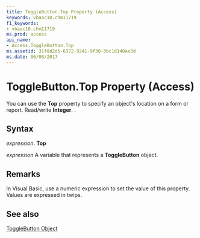 ```yaml
---
title: ToggleButton.Top Property (Access)
keywords: vbaac10.chm11719
f1_keywords:
- vbaac10.chm11719
ms.prod: access
api_name:
- Access.ToggleButton.Top
ms.assetid: 31f8d2d5-6372-9241-9f30-3bc1d140ae3d
ms.date: 06/08/2017
---
```



# ToggleButton.Top Property (Access)

You can use the  **Top** property to specify an object's location on a form or report. Read/write **Integer**. .


## Syntax

 _expression_. **Top**

 _expression_ A variable that represents a **ToggleButton** object.


## Remarks

In Visual Basic, use a numeric expression to set the value of this property. Values are expressed in twips.


## See also


[ToggleButton Object](Access.ToggleButton.md)

